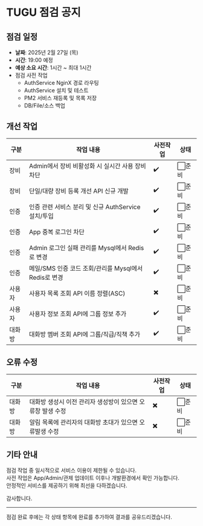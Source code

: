# TUGU 점검 공지

## 점검 일정

- **날짜**: 2025년 2월 27일 (목)
- **시간**: 19:00 예정
- **예상 소요 시간**: 1시간 ~ 최대 1시간
- 점검 사전 작업
  - AuthService NginX 경로 라우팅
  - AuthService 설치 및 테스트
  - PM2 서비스 재등록 및 목록 저장
  - DB/File/소스 백업

## 개선 작업

| 구분   | 작업 내용                                             | 사전작업 | 상태   |
| ------ | ----------------------------------------------------- | -------- | ------ |
| 장비   | Admin에서 장비 비활성화 시 실시간 사용 장비 차단      | ✔️       | ⬜준비 |
| 장비   | 단일/대량 장비 등록 개선 API 신규 개발                | ✔️       | ⬜준비 |
| 인증   | 인증 관련 서비스 분리 및 신규 AuthService 설치/투입   | ✔️       | ⬜준비 |
| 인증   | App 중복 로그인 차단                                  | ✔️       | ⬜준비 |
| 인증   | Admin 로그인 실패 관리를 Mysql에서 Redis로 변경       | ✔️       | ⬜준비 |
| 인증   | 메일/SMS 인증 코드 조회/관리를 Mysql에서 Redis로 변경 | ✔️       | ⬜준비 |
| 사용자 | 사용자 목록 조회 API 이름 정렬(ASC)                   | ✖️       | ⬜준비 |
| 사용자 | 사용자 정보 조회 API에 그룹 정보 추가                 | ✔️       | ⬜준비 |
| 대화방 | 대화방 멤버 조회 API에 그룹/직급/직책 추가            | ✔️       | ⬜준비 |

## 오류 수정

| 구분   | 작업 내용                                                  | 사전작업 | 상태   |
| ------ | ---------------------------------------------------------- | -------- | ------ |
| 대화방 | 대화방 생성시 이전 관리자 생성방이 있으면 오류창 발생 수정 | ✖️       | ⬜준비 |
| 대화방 | 알림 목록에 관리자의 대화방 초대가 있으면 오류발생 수정    | ✖️       | ⬜준비 |

## 기타 안내

점검 작업 중 일시적으로 서비스 이용이 제한될 수 있습니다.  
사전 작업은 App/Admin/관제 업데이트 이후나 개발환경에서 확인 가능합니다.  
안정적인 서비스를 제공하기 위해 최선을 다하겠습니다.

감사합니다.

---

점검 완료 후에는 각 상태 항목에 완료를 추가하여 결과를 공유드리겠습니다.
